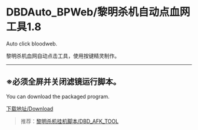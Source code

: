 # DBDAuto_BPWeb/黎明杀机自动点血网工具1.8  
Auto click  bloodweb.

黎明杀机血网自动点击工具，使用按键精灵制作。  


------------------------------  
## ※必须全屏并关闭滤镜运行脚本。

You can download the packaged program.  

[下载地址/Download](https://github.com/WKhistory/DBDAuto_BPWeb/releases)  

> 推荐：[黎明杀机挂机脚本/DBD_AFK_TOOL](https://github.com/maskrs/DBD_AFK_TOOL/releases)  
